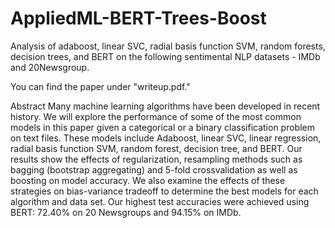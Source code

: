 # AppliedML-BERT-Trees-Boost 
Analysis of adaboost, linear SVC, radial basis function SVM, random forests, decision trees, and BERT on the following sentimental NLP datasets - IMDb and 20Newsgroup.

You can find the paper under "writeup.pdf."

Abstract
Many machine learning algorithms have been developed in recent history. We will explore the
performance of some of the most common models in this paper given a categorical or a binary
classification problem on text files. These models include Adaboost, linear SVC, linear regression,
radial basis function SVM, random forest, decision tree, and BERT. Our results show the effects
of regularization, resampling methods such as bagging (bootstrap aggregating) and 5-fold crossvalidation
as well as boosting on model accuracy. We also examine the effects of these strategies on
bias-variance tradeoff to determine the best models for each algorithm and data set. Our highest test
accuracies were achieved using BERT: 72.40% on 20 Newsgroups and 94.15% on IMDb.
